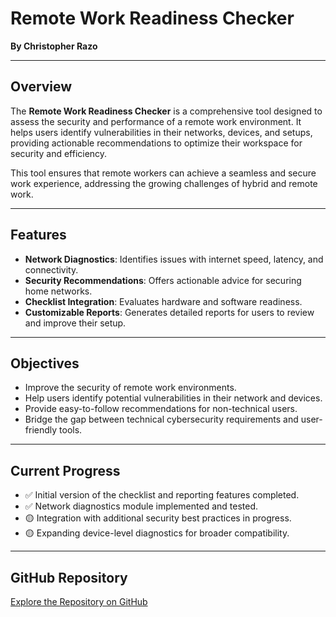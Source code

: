 # Remote Work Readiness Checker

**By Christopher Razo**

---

## Overview

The **Remote Work Readiness Checker** is a comprehensive tool designed to assess the security and performance of a remote work environment. It helps users identify vulnerabilities in their networks, devices, and setups, providing actionable recommendations to optimize their workspace for security and efficiency.

This tool ensures that remote workers can achieve a seamless and secure work experience, addressing the growing challenges of hybrid and remote work.

---

## Features

- **Network Diagnostics**: Identifies issues with internet speed, latency, and connectivity.
- **Security Recommendations**: Offers actionable advice for securing home networks.
- **Checklist Integration**: Evaluates hardware and software readiness.
- **Customizable Reports**: Generates detailed reports for users to review and improve their setup.

---

## Objectives

- Improve the security of remote work environments.
- Help users identify potential vulnerabilities in their network and devices.
- Provide easy-to-follow recommendations for non-technical users.
- Bridge the gap between technical cybersecurity requirements and user-friendly tools.

---

## Current Progress

- ✅ Initial version of the checklist and reporting features completed.
- ✅ Network diagnostics module implemented and tested.
- 🟡 Integration with additional security best practices in progress.
- 🟡 Expanding device-level diagnostics for broader compatibility.

---

## GitHub Repository

[Explore the Repository on GitHub](https://github.com/c-razo/remote-work-readiness-checker)
